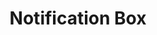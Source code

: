 ---
layout: component.njk
tags: 
    - mobile_components_en
key: notification-box-mobile_en
title: Notification Box
parent: mobile_components_en
image: mobile/overview/notification-box.webp
keywords: notification, alert, warning, success, information
order: 115
---